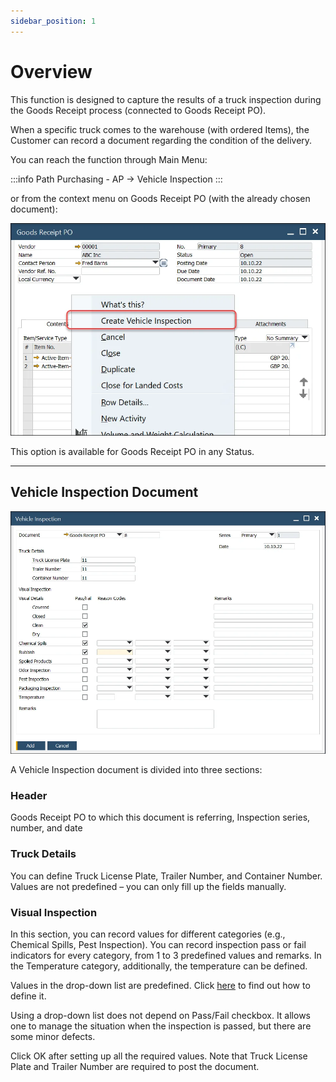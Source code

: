 ```yaml
---
sidebar_position: 1
---
```


# Overview

This function is designed to capture the results of a truck inspection during the Goods Receipt process (connected to Goods Receipt PO).

When a specific truck comes to the warehouse (with ordered Items), the Customer can record a document regarding the condition of the delivery.

You can reach the function through Main Menu:

:::info Path
    Purchasing - AP → Vehicle Inspection
:::

or from the context menu on Goods Receipt PO (with the already chosen document):

![Goods Receipt PO](./media/overview/vehicle-inspection.webp)

This option is available for Goods Receipt PO in any Status.

---

## Vehicle Inspection Document

![Vehicle Inspection](./media/overview/vehicle-inspection-2.webp)

A Vehicle Inspection document is divided into three sections:

### Header

Goods Receipt PO to which this document is referring, Inspection series, number, and date

### Truck Details

You can define Truck License Plate, Trailer Number, and Container Number. Values are not predefined – you can only fill up the fields manually.

### Visual Inspection

In this section, you can record values for different categories (e.g., Chemical Spills, Pest Inspection). You can record inspection pass or fail indicators for every category, from 1 to 3 predefined values and remarks. In the Temperature category, additionally, the temperature can be defined.

Values in the drop-down list are predefined. Click [here](./vehicle-inspection-reason.md) to find out how to define it.

Using a drop-down list does not depend on Pass/Fail checkbox. It allows one to manage the situation when the inspection is passed, but there are some minor defects.

Click OK after setting up all the required values. Note that Truck License Plate and Trailer Number are required to post the document.

